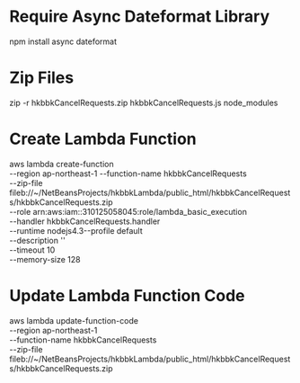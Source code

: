 # Require Async Dateformat Library
npm install async dateformat 

# Zip Files
zip -r hkbbkCancelRequests.zip hkbbkCancelRequests.js node_modules

# Create Lambda Function
aws lambda create-function \
--region ap-northeast-1 --function-name hkbbkCancelRequests \
--zip-file fileb://~/NetBeansProjects/hkbbkLambda/public_html/hkbbkCancelRequests/hkbbkCancelRequests.zip \
--role arn:aws:iam::310125058045:role/lambda_basic_execution \
--handler hkbbkCancelRequests.handler \
--runtime nodejs4.3--profile default \
--description '' \
--timeout 10 \
--memory-size 128

# Update Lambda Function Code
aws lambda update-function-code \
--region ap-northeast-1 \
--function-name hkbbkCancelRequests \
--zip-file fileb://~/NetBeansProjects/hkbbkLambda/public_html/hkbbkCancelRequests/hkbbkCancelRequests.zip
